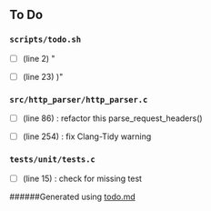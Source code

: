 ## To Do
### ``scripts/todo.sh``
- [ ] (line 2) "

- [ ] (line 23) )"


### ``src/http_parser/http_parser.c``
- [ ] (line 86) : refactor this parse_request_headers()

- [ ] (line 254) : fix Clang-Tidy warning


### ``tests/unit/tests.c``
- [ ] (line 15) : check for missing test

######Generated using [todo.md](https://github.com/charlesthomas/todo.md)
